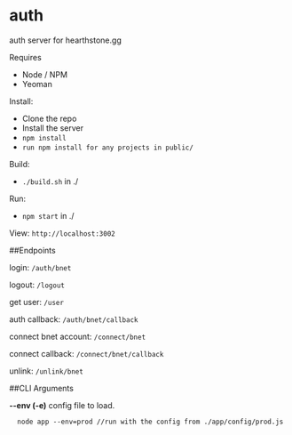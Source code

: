 auth
==============

auth server for hearthstone.gg

Requires
  * Node / NPM
  * Yeoman

Install:
  * Clone the repo
  * Install the server
  * ```npm install```
  * ```run npm install for any projects in public/```

Build:
  * ```./build.sh``` in ./

Run:
  * ```npm start``` in ./

View:
	```http://localhost:3002```


##Endpoints

login:
  ``` /auth/bnet ```

logout:
  ``` /logout ```

get user:
  ``` /user ```

auth callback:
  ``` /auth/bnet/callback ```

connect bnet account:
  ``` /connect/bnet ```

connect callback:
  ``` /connect/bnet/callback ```

unlink:
  ``` /unlink/bnet ```


##CLI Arguments

**--env (-e)**
  config file to load.
  ```
    node app --env=prod //run with the config from ./app/config/prod.js
  ```